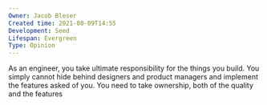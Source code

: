 ```yaml
---
Owner: Jacob Bleser
Created time: 2021-08-09T14:55
Development: Seed
Lifespan: Evergreen
Type: Opinion
---
```

As an engineer, you take ultimate responsibility for the things you build. You simply cannot hide behind designers and product managers and implement the features asked of you. You need to take ownership, both of the quality and the features